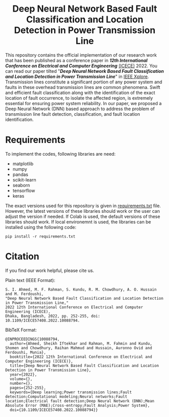 <h1 align="center">Deep Neural Network Based Fault Classification and Location Detection in Power Transmission Line</h1> 


This repository contains the official implementation of our research work that has been published as a conference paper in ***12th International Conference on Electrical and Computer Engineering*** [(ICECE)](https://icece.buet.ac.bd/) 2022. You can read our paper tilted "***Deep Neural Network Based Fault Classification and Location Detection in Power Transmission Line***" in [IEEE Xplore](https://ieeexplore.ieee.org/document/10088794). Transmission lines constitute a significant portion of any power system and faults in these overhead transmission lines are common phenomena. Swift and efficient fault classification along with the identification of the exact location of fault occurrence, to isolate the affected region, is extremely essential for ensuring power system reliability. In our paper, we proposed a Deep Neural Network (DNN) based approach to address the problem of transmission line fault detection, classification, and fault location identification. 

# Requirements 
To implement the codes, following libraries are need: 
* matplotlib
* numpy
* pandas
* scikit-learn
* seaborn
* tensorflow
* keras

The exact versions used for this repository is given in [requirements.txt](requirements.txt) file. However, the latest versions of these libraries should work or the user can adjust the version if needed. If Colab is used, the default versions of these libraries should work. If local environemnt is used, the libraries can be installed using the following code:
```
pip install -r requirements.txt
``` 

# Citation 
If you find our work helpful, please cite us. 

Plain text (IEEE Format): 
```
S. I. Ahmed, M. F. Rahman, S. Kundu, R. M. Chowdhury, A. O. Hussain and M. Ferdoushi,
"Deep Neural Network Based Fault Classification and Location Detection in Power Transmission Line,"
2022 12th International Conference on Electrical and Computer Engineering (ICECE),
Dhaka, Bangladesh, 2022, pp. 252-255, doi: 10.1109/ICECE57408.2022.10088794.
```
BibTeX Format:
```
@INPROCEEDINGS{10088794,
  author={Ahmed, Sheikh Iftekhar and Rahman, M. Fahmin and Kundu, Shomen and Chowdhury, Raihan Mahmud and Hussain, Auronno Ovid and Ferdoushi, Munia},
  booktitle={2022 12th International Conference on Electrical and Computer Engineering (ICECE)}, 
  title={Deep Neural Network Based Fault Classification and Location Detection in Power Transmission Line}, 
  year={2022},
  volume={},
  number={},
  pages={252-255},
  keywords={Deep learning;Power transmission lines;Fault detection;Computational modeling;Neural networks;Fault location;Electrical fault detection;Deep Neural Network (DNN);Mean Absolute Error (MAE);Cross-entropy;Fault Analysis;Power System},
  doi={10.1109/ICECE57408.2022.10088794}}
```
